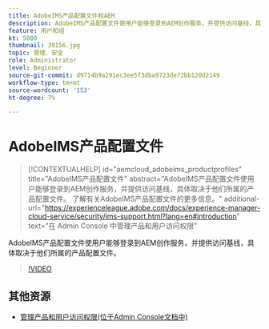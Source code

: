 ```yaml
---
title: AdobeIMS产品配置文件和AEM
description: AdobeIMS产品配置文件使用户能够登录到AEM创作服务，并提供访问基线，具体取决于他们所属的产品配置文件。
feature: 用户和组
kt: 5000
thumbnail: 39156.jpg
topic: 管理、安全
role: Administrator
level: Beginner
source-git-commit: d9714b9a291ec3ee5f3dba9723de72bb120d2149
workflow-type: tm+mt
source-wordcount: '153'
ht-degree: 7%

---
```



# AdobeIMS产品配置文件

>[!CONTEXTUALHELP]
>id="aemcloud_adobeims_productprofiles"
>title="AdobeIMS产品配置文件"
>abstract="AdobeIMS产品配置文件使用户能够登录到AEM创作服务，并提供访问基线，具体取决于他们所属的产品配置文件。 了解有关AdobeIMS产品配置文件的更多信息。"
>additional-url="https://experienceleague.adobe.com/docs/experience-manager-cloud-service/security/ims-support.html?lang=en#introduction" text="在 Admin Console 中管理产品和用户访问权限"

AdobeIMS产品配置文件使用户能够登录到AEM创作服务，并提供访问基线，具体取决于他们所属的产品配置文件。

>[!VIDEO](https://video.tv.adobe.com/v/39156/?quality=12&learn=on)

## 其他资源

+ [管理产品和用户访问权限(位于Admin Console文档中)](https://docs.adobe.com/content/help/en/experience-manager-cloud-service/security/ims-support.html#managing-products-and-user-access-in-admin-console)

